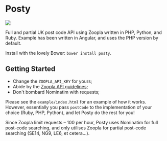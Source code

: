 Posty
========

<img src="https://badge.fury.io/bo/posty.png" />

Full and partial UK post code API using Zoopla written in PHP, Python, and Ruby. Example has been written in Angular, and uses the PHP version by default.

Install with the lovely Bower: `bower install posty`.

Getting Started
--------

 * Change the `ZOOPLA_API_KEY` for yours;
 * Abide by the <a href="http://developer.zoopla.com/">Zoopla API guidelines</a>;
 * Don't bombard Nominatim with requests;

Please see the `example/index.html` for an example of how it works. However, essentially you pass `postCode` to the implementation of your choice (Ruby, PHP, Python), and let Posty do the rest for you!

Since Zoopla limit requests &ndash; 100 per hour, Posty uses Nominatim for full post-code searching, and only utilises Zoopla for partial post-code searching (SE14, NG9, LE6, et cetera...).
